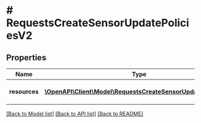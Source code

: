 # # RequestsCreateSensorUpdatePoliciesV2

## Properties

Name | Type | Description | Notes
------------ | ------------- | ------------- | -------------
**resources** | [**\OpenAPI\Client\Model\RequestsCreateSensorUpdatePolicyV2[]**](RequestsCreateSensorUpdatePolicyV2.md) | A collection of policies to create |

[[Back to Model list]](../../README.md#models) [[Back to API list]](../../README.md#endpoints) [[Back to README]](../../README.md)

